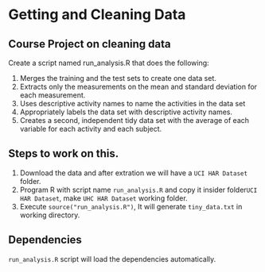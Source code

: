 # Getting and Cleaning Data

## Course Project on cleaning data

Create a script named run_analysis.R that does the following:

1. Merges the training and the test sets to create one data set.
2. Extracts only the measurements on the mean and standard deviation for each measurement.
3. Uses descriptive activity names to name the activities in the data set
4. Appropriately labels the data set with descriptive activity names.
5. Creates a second, independent tidy data set with the average of each variable for each activity and each subject.

## Steps to work on this.

1. Download the data and after extration we will have a ```UCI HAR Dataset``` folder.
2. Program R with script name ```run_analysis.R``` and copy it insider folder```UCI HAR Dataset```, make ```UHC HAR Dataset``` working folder.
3. Execute ```source("run_analysis.R")```, It will generate ```tiny_data.txt``` in  working directory.

## Dependencies

```run_analysis.R``` script will load the dependencies automatically.